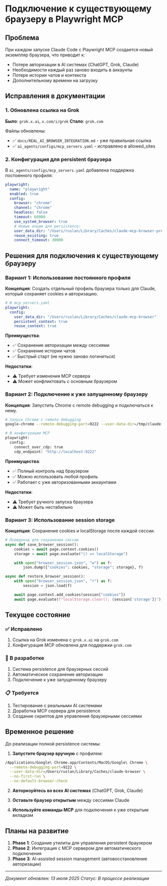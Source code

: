 # Подключение к существующему браузеру в Playwright MCP

## Проблема

При каждом запуске Claude Code с Playwright MCP создается новый экземпляр браузера, что приводит к:

- Потере авторизации в AI системах (ChatGPT, Grok, Claude)
- Необходимости каждый раз заново входить в аккаунты
- Потере истории чатов и контекста
- Дополнительному времени на загрузку

## Исправления в документации

### 1. Обновлена ссылка на Grok

**Было**: `grok.x.ai`, `x.com/i/grok`
**Стало**: `grok.com`

Файлы обновлены:

- ✅ `docs/REAL_AI_BROWSER_INTEGRATION.md` - уже правильная ссылка
- ✅ `ai_agents/configs/mcp_servers.yaml` - исправлено в allowed_sites

### 2. Конфигурация для persistent браузера

В `ai_agents/configs/mcp_servers.yaml` добавлена поддержка постоянного профиля:

```yaml
playwright:
  name: "playwright"
  enabled: true
  config:
    browser: "chrome"
    channel: "chrome"
    headless: false
    timeout: 60000
    use_system_browser: true
    # Новые опции для persistence:
    user_data_dir: "/Users/ruslan/Library/Caches/claude-mcp-browser-profile"
    reuse_existing: true
    connect_timeout: 30000
```

## Решения для подключения к существующему браузеру

### Вариант 1: Использование постоянного профиля

**Концепция**: Создать отдельный профиль браузера только для Claude, который сохраняет cookies и авторизацию.

```yaml
# В mcp_servers.yaml
playwright:
  config:
    user_data_dir: "/Users/ruslan/Library/Caches/claude-mcp-browser"
    persistent_context: true
    reuse_context: true
```

**Преимущества**:

- ✅ Сохранение авторизации между сессиями
- ✅ Сохранение истории чатов
- ✅ Быстрый старт (не нужно заново логиниться)

**Недостатки**:

- ⚠️ Требует изменения MCP сервера
- ⚠️ Может конфликтовать с основным браузером

### Вариант 2: Подключение к уже запущенному браузеру

**Концепция**: Запустить Chrome с remote debugging и подключаться к нему.

```bash
# Запуск Chrome с remote debugging
google-chrome --remote-debugging-port=9222 --user-data-dir=/tmp/claude-chrome

# В конфигурации MCP
playwright:
  config:
    connect_over_cdp: true
    cdp_endpoint: "http://localhost:9222"
```

**Преимущества**:

- ✅ Полный контроль над браузером
- ✅ Можно использовать любой профиль
- ✅ Работает с уже авторизованными аккаунтами

**Недостатки**:

- ⚠️ Требует ручного запуска браузера
- ⚠️ Может быть нестабильно

### Вариант 3: Использование session storage

**Концепция**: Сохранение cookies и localStorage после каждой сессии.

```python
# Псевдокод для сохранения сессии
async def save_browser_session():
    cookies = await page.context.cookies()
    storage = await page.evaluate("() => localStorage")

    with open("browser_session.json", "w") as f:
        json.dump({"cookies": cookies, "storage": storage}, f)

async def restore_browser_session():
    with open("browser_session.json", "r") as f:
        session = json.load(f)

    await page.context.add_cookies(session["cookies"])
    await page.evaluate(f"localStorage.clear(); {session['storage']}")
```

## Текущее состояние

### ✅ Исправлено

1. Ссылка на Grok изменена с `grok.x.ai` на `grok.com`
2. Конфигурация MCP обновлена для поддержки `grok.com`

### 🔄 В разработке

1. Система persistence для браузерных сессий
2. Автоматическое сохранение авторизации
3. Подключение к уже запущенному браузеру

### 📋 Требуется

1. Тестирование с реальными AI системами
2. Доработка MCP сервера для persistence
3. Создание скриптов для управления браузерными сессиями

## Временное решение

До реализации полной persistence системы:

1. **Запустите браузер вручную** с профилем:

```bash
/Applications/Google\ Chrome.app/Contents/MacOS/Google\ Chrome \
  --remote-debugging-port=9222 \
  --user-data-dir=/Users/ruslan/Library/Caches/claude-browser \
  --no-first-run \
  --no-default-browser-check
```

2. **Авторизуйтесь во всех AI системах** (ChatGPT, Grok, Claude)

3. **Оставьте браузер открытым** между сессиями Claude

4. **Используйте команды MCP** для подключения к уже открытым вкладкам

## Планы на развитие

1. **Phase 1**: Создание утилиты для управления persistent браузером
2. **Phase 2**: Интеграция с MCP сервером для автоматического подключения
3. **Phase 3**: AI-assisted session management (автовосстановление авторизации)

---

*Документ обновлен: 13 июля 2025*
*Статус: В процессе реализации*
